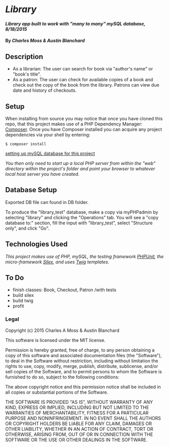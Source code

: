 # _Library_

#### _Library app built to work with "many to many" mySQL database, 8/18/2015_

#### By _**Charles Moss & Austin Blanchard**_

## Description



* As a librarian:
The user can search for book via "author's name" or "book's title".
* As a patron:
The user can check for available copies of a book and check out the copy of the book from the library. Patrons can view due date and history of checkouts.




## Setup
When installing from source you may notice that once you have cloned this repo, that this project makes use of a PHP Dependency Manager: [Composer](https://github.com/composer/composer). Once you have Composer installed you can acquire any project dependencies via your shell by entering:

```
$ composer install
```

[setting up mySQL database for this project](https://github.com/CharlesAMoss/epic_ToDo_mySQL/blob/master/SQL_todo_setup.md)

_You then only need to start up a local PHP server from within the "web" directory within the project's folder and point your browser to whatever local host server you have created._

## Database Setup

Exported DB file can found in DB folder.

To produce the "library_test" database, make a copy via myPHPadmin by selecting "library" and clicking the "Operations" tab. You will see a "copy database to:" section, fill the input with "library_test", select "Structure only", and click "Go".


## Technologies Used
_This project makes use of PHP, mySQL, the testing framework [PHPUnit](https://phpunit.de/), the micro-framework [Silex](http://silex.sensiolabs.org/), and uses [Twig](http://twig.sensiolabs.org/) templates._

## To Do

* finish classes: Book, Checkout, Patron /with tests
* build silex
* build twig
* profit

### Legal

Copyright (c) 2015 Charles A Moss & Austin Blanchard

This software is licensed under the MIT license.

Permission is hereby granted, free of charge, to any person obtaining a copy
of this software and associated documentation files (the "Software"), to deal
in the Software without restriction, including without limitation the rights
to use, copy, modify, merge, publish, distribute, sublicense, and/or sell
copies of the Software, and to permit persons to whom the Software is
furnished to do so, subject to the following conditions:

The above copyright notice and this permission notice shall be included in
all copies or substantial portions of the Software.

THE SOFTWARE IS PROVIDED "AS IS", WITHOUT WARRANTY OF ANY KIND, EXPRESS OR
IMPLIED, INCLUDING BUT NOT LIMITED TO THE WARRANTIES OF MERCHANTABILITY,
FITNESS FOR A PARTICULAR PURPOSE AND NONINFRINGEMENT. IN NO EVENT SHALL THE
AUTHORS OR COPYRIGHT HOLDERS BE LIABLE FOR ANY CLAIM, DAMAGES OR OTHER
LIABILITY, WHETHER IN AN ACTION OF CONTRACT, TORT OR OTHERWISE, ARISING FROM,
OUT OF OR IN CONNECTION WITH THE SOFTWARE OR THE USE OR OTHER DEALINGS IN
THE SOFTWARE.
